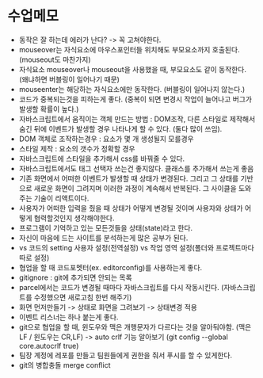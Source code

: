 # 수업메모
* 동작은 잘 하는데 에러가 난다? -> 꼭 고쳐야한다. 
* mouseover는 자식요소에 마우스포인터들 위치해도 부모요소까지 호출된다. (mouseout도 마찬가지)
* 자식요소 mouseover나 mouseout을 사용했을 때, 부모요소도 같이 동작한다. (왜냐하면 버블링이 일어나기 때문)
* mouseenter는 해당하는 자식요소에만 동작한다. (버블링이 일어나지 않는다.)
* 코드가 중복되는것을 피하는게 좋다. (중복이 되면 변경시 작업이 늘어나고 버그가 발생할 확률이 높다.)
* 자바스크립트에서 움직이는 객체 만드는 방법 : DOM조작, 다른 스타일로 제작해서 숨긴 뒤에 이벤트가 발생할 경우 나타나게 할 수 있다. (둘다 많이 쓰임).
* DOM 객체로 조작하는경우 : 요소가 몇 개 생성될지 모를경우 
* 스타일 제작 : 요소의 갯수가 정확할 경우
* 자바스크립트에 스타일을 추가해서 css를 바꿔줄 수 있다.
* 자바스크립트에서도 태그 선택자 쓰는건 좋지않다. 클래스를 추가해서 쓰는게 좋음
* 기존 화면에서 어떠한 이벤트가 발생할 때 상태가 변경된다. 그리고 그 상태를 기반으로 새로운 화면이 그려지며 이러한 과정이 계속해서 반복된다. 그 사이클을 도와주는 기술이 리액트이다. 
* 사용자가 어떠한 입력을 줬을 때 상태가 어떻게 변경될 것이며 사용자와 상태가 어떻게 협력할것인지 생각해야한다.
* 프로그램이 기억하고 있는 모든것들을 상태(state)라고 한다. 
* 자신이 마음에 드는 사이트를 분석하는게 많은 공부가 된다. 
* vs 코드의 setting 사용자 설정(전역설정) vs 작업 영역 설정(폴더와 프로젝트마다 따로 설정)
* 협업을 할 때 코드포멧터(ex. editorconfig)를 사용하는게 좋다.
* gitignore : git에 추가되면 안되는 목록
* parcel에서는 코드가 변경될 때마다 자바스크립트를 다시 작동시킨다. (자바스크립트를 수정했으면 새로고침 한번 해주기)
* 화면 먼저만들기 -> 상태로 화면을 그려보기 -> 상태변경 적용
* 이벤트 리스너는 하나 붙는게 좋다.
* git으로 협업을 할 때, 윈도우와 맥은 개행문자가 다르다는 것을 알아둬야함. (맥은 LF / 윈도우는 CR,LF) -> auto crlf 기능 알아보기 (git config --global core.autocrlf true)
* 팀장 계정에 레포를 만들고 팀원들에게 권한을 줘서 푸시를 할 수 있게한다. 
* git의 병합충돌 merge conflict